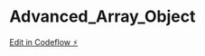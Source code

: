 # Advanced_Array_Object

[Edit in Codeflow ⚡️](https://stackblitz.com/~/github.com/qnasir/Advanced_Array_Object)